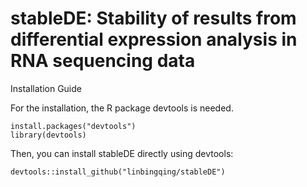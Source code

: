 # stableDE: Stability of results from differential expression analysis in RNA sequencing data

Installation Guide

For the installation, the R package devtools is needed.

```{r}
install.packages("devtools")
library(devtools)
```

Then, you can install stableDE directly using devtools:
```{r}
devtools::install_github("linbingqing/stableDE")
```
